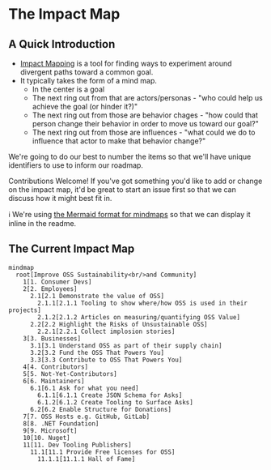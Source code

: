# The Impact Map

## A Quick Introduction

* [Impact Mapping](https://www.impactmapping.org/) is a tool for finding ways to experiment around divergent paths toward a common goal.
* It typically takes the form of a mind map.
  * In the center is a goal
  * The next ring out from that are actors/personas - "who could help us achieve the goal (or hinder it?)"
  * The next ring out from those are behavior chages - "how could that person change their behavior in order to move us toward our goal?"
  * The next ring out from those are influences - "what could we do to influence that actor to make that behavior change?"

We're going to do our best to number the items so that we'll have unique identifiers to use to inform our roadmap.

Contributions Welcome! If you've got something you'd like to add or change on the impact map, it'd be great to start an issue first so that we can discuss how it might best fit in.

ℹ️ We're using [the Mermaid format for mindmaps](https://mermaid.js.org/syntax/mindmap.html) so that we can display it inline in the readme.

## The Current Impact Map

```mermaid
mindmap
  root[Improve OSS Sustainability<br/>and Community]
    1[1. Consumer Devs]
    2[2. Employees]
      2.1[2.1 Demonstrate the value of OSS]
        2.1.1[2.1.1 Tooling to show where/how OSS is used in their projects]
        2.1.2[2.1.2 Articles on measuring/quantifying OSS Value]
      2.2[2.2 Highlight the Risks of Unsustainable OSS]
        2.2.1[2.2.1 Collect implosion stories]
    3[3. Businesses]
      3.1[3.1 Understand OSS as part of their supply chain]
      3.2[3.2 Fund the OSS That Powers You]
      3.3[3.3 Contribute to OSS That Powers You]
    4[4. Contributors]
    5[5. Not-Yet-Contributors]
    6[6. Maintainers]
      6.1[6.1 Ask for what you need]
        6.1.1[6.1.1 Create JSON Schema for Asks]
        6.1.2[6.1.2 Create Tooling to Surface Asks]
      6.2[6.2 Enable Structure for Donations]
    7[7. OSS Hosts e.g. GitHub, GitLab]
    8[8. .NET Foundation]
    9[9. Microsoft]
    10[10. Nuget]
    11[11. Dev Tooling Publishers]
      11.1[11.1 Provide Free licenses for OSS]
        11.1.1[11.1.1 Hall of Fame]
```
